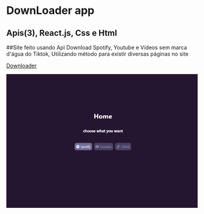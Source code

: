 # DownLoader app
## Apis(3), React.js, Css e Html
##Site feito usando Api Download Spotify, Youtube e Vídeos sem marca d'água do Tiktok, Utilizando método para existir diversas páginas no site

[Downloader]()

![Image-app](https://github.com/RafaelParoni/Downloader-app/blob/main/Downloader-app.png)
